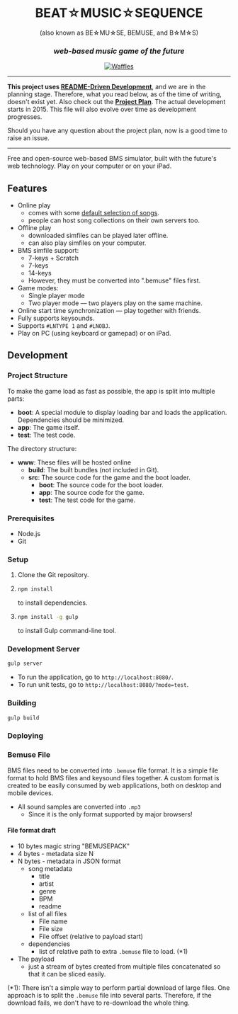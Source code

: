 <h1 align="center">BEAT☆MUSIC☆SEQUENCE</h1>

<p align="center">(also known as BE☆MU☆SE, BEMUSE, and B☆M☆S)</p>

<h3 align="center"><em>web-based music game of the future</em></h3>

<p align="center">
  <a href="https://waffle.io/bemuse-game/bemuse"><img src="http://img.shields.io/badge/wow%20much-waffle-green.svg?style=flat" alt="Waffles"></a>
</p>

---

__This project uses [README-Driven Development][RDD]__, and we are in the planning stage. Therefore, what you read below, as of the time of writing, doesn't exist yet. Also check out the [__Project Plan__][Plan]. The actual development starts in 2015. This file will also evolve over time as development progresses.

Should you have any question about the project plan, now is a good time to raise an issue.

[RDD]: http://tom.preston-werner.com/2010/08/23/readme-driven-development.html
[Plan]: (https://workflowy.com/s/ZM4dIDZWRR)

---

Free and open-source web-based BMS simulator, built with the future's web technology.
Play on your computer or on your iPad.

## Features

* Online play
	* comes with some [default selection of songs](https://github.com/bemusic/music).
	* people can host song collections on their own servers too.
* Offline play
	* downloaded simfiles can be played later offline.
	* can also play simfiles on your computer.
* BMS simfile support:
	* 7-keys + Scratch
	* 7-keys
	* 14-keys
	* However, they must be converted into ".bemuse" files first.
* Game modes:
	* Single player mode
	* Two player mode — two players play on the same machine.
* Online start time synchronization — play together with friends.
* Fully supports keysounds.
* Supports `#LNTYPE 1` and `#LNOBJ`.
* Play on PC (using keyboard or gamepad) or on iPad.


## Development


### Project Structure

To make the game load as fast as possible, the app is split into multiple parts:

- __boot__: A special module to display loading bar and loads the application.
  Dependencies should be minimized.
- __app__: The game itself.
- __test__: The test code.

The directory structure:

- __www__: These files will be hosted online
  - __build__: The built bundles (not included in Git).
  - __src__: The source code for the game and the boot loader.
    - __boot__: The source code for the boot loader.
    - __app__: The source code for the game.
    - __test__: The test code for the game.


### Prerequisites

- Node.js
- Git


### Setup

1. Clone the Git repository.
2. ```bash
   npm install
   ```
   to install dependencies.
3. ```bash
   npm install -g gulp
   ```
   to install Gulp command-line tool.


### Development Server

```bash
gulp server
```

- To run the application, go to `http://localhost:8080/`.
- To run unit tests, go to `http://localhost:8080/?mode=test`.


### Building

```bash
gulp build
```


### Deploying



### Bemuse File

BMS files need to be converted into `.bemuse` file format. It is a simple file format to hold BMS files and keysound files together. A custom format is created to be easily consumed by web applications, both on desktop and mobile devices.

* All sound samples are converted into `.mp3`
  * Since it is the only format supported by major browsers!


#### File format draft

* 10 bytes magic string "BEMUSEPACK"
* 4 bytes - metadata size N
* N bytes - metadata in JSON format
	* song metadata
	  * title
	  * artist
	  * genre
	  * BPM
	  * readme
	* list of all files
		* File name
		* File size
		* File offset (relative to payload start)
	* dependencies
	  * list of relative path to extra `.bemuse` file to load. (*1)
* The payload
	* just a stream of bytes created from multiple files concatenated so that it can be sliced easily.


(*1): There isn't a simple way to perform partial download of large files. One approach is to split the `.bemuse` file into several parts. Therefore, if the download fails, we don't have to re-download the whole thing.
